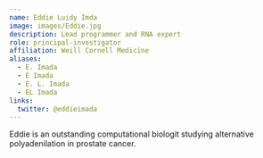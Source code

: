 ```yaml
---
name: Eddie Luidy Imda
image: images/Eddie.jpg
description: Lead programmer and RNA expert
role: principal-investigator
affiliation: Weill Cornell Medicine
aliases:
  - E. Imada
  - E Imada
  - E. L. Imada
  - EL Imada
links:
  twitter: @eddieimada
---
```


Eddie is an outstanding computational biologit studying alternative polyadenilation in prostate cancer.